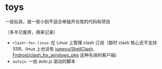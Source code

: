 # toys

一些玩具，放一些小到不适合单独开仓库的代码和项目

（多半已废弃，用来记录）

- `clashr-for-linux`: 在 Linux 上管理 clash 订阅（那时 clash 核心还不支持 SSR、linux 上也没有 [juewuy/ShellClash](https://github.com/juewuy/ShellClash)、[Fndroid/clash_for_windows_pkg](https://github.com/Fndroid/clash_for_windows_pkg) 这种先进的客户端）
- `autojs`: 一些 auto.js 驱动的脚本
